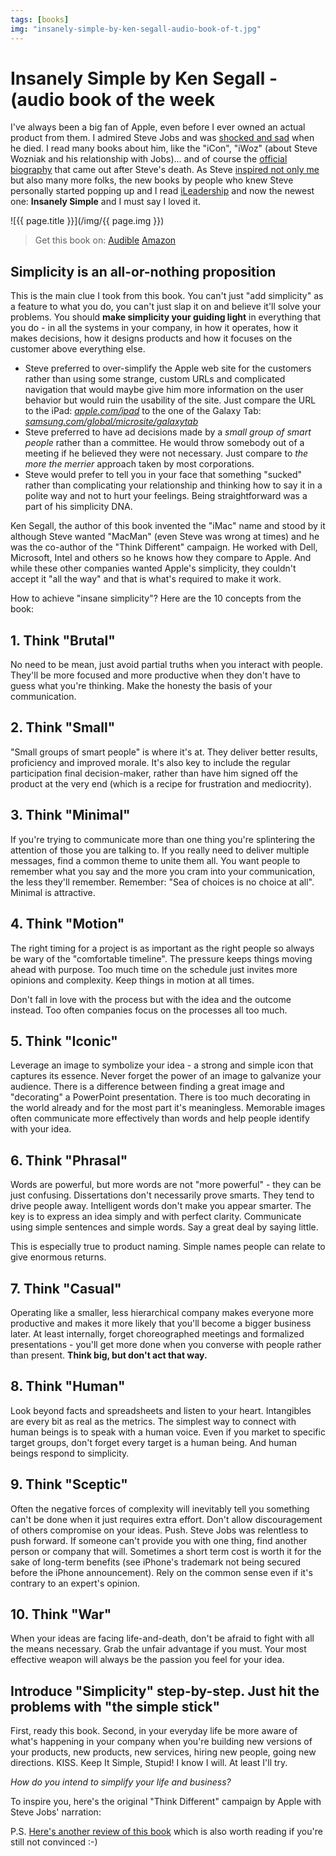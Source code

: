 ```yaml
---
tags: [books]
img: "insanely-simple-by-ken-segall-audio-book-of-t.jpg"
---
```


# Insanely Simple by Ken Segall - (audio book of the week


I've always been a big fan of Apple, even before I ever owned an actual product from them. I admired Steve Jobs and was [shocked and sad](http://michaelnozbe.com/final-act-of-steve-jobs) when he died. I read many books about him, like the "iCon", "iWoz" (about Steve Wozniak and his relationship with Jobs)... and of course the [official biography](http://michaelnozbe.com/thoughts-quotes-from-steve-jobs-biography-by) that came out after Steve's death. As Steve [inspired not only me](http://michaelnozbe.com/how-steve-jobs-inspired-me-as-an-entrepreneur) but also many more folks, the new books by people who knew Steve personally started popping up and I read [iLeadership](http://michaelnozbe.com/the-steve-jobs-way-ileadership-for-a-new-gene) and now the newest one: **Insanely Simple** and I must say I loved it.  


<!--More-->

![{{ page.title }}](/img/{{ page.img }})

> Get this book on: [Audible](https://www.audible.com/pd/B007WV8XPY?tag=sliwinski-20) [Amazon](https://www.amazon.com/dp/1591846218?tag=sliwinski-20)

## Simplicity is an all-or-nothing proposition

This is the main clue I took from this book. You can't just "add simplicity" as a feature to what you do, you can't just slap it on and believe it'll solve your problems. You should **make simplicity your guiding light** in everything that you do - in all the systems in your company, in how it operates, how it makes decisions, how it designs products and how it focuses on the customer above everything else.

  * Steve preferred to over-simplify the Apple web site for the customers rather than using some strange, custom URLs and complicated navigation that would maybe give him more information on the user behavior but would ruin the usability of the site. Just compare the URL to the iPad: _[apple.com/ipad](http://apple.com/ipad)_ to the one of the Galaxy Tab: _[samsung.com/global/microsite/galaxytab](http://samsung.com/global/microsite/galaxytab)_
  * Steve preferred to have ad decisions made by a _small group of smart people_ rather than a committee. He would throw somebody out of a meeting if he believed they were not necessary. Just compare to _the more the merrier_ approach taken by most corporations.
  * Steve would prefer to tell you in your face that something "sucked" rather than complicating your relationship and thinking how to say it in a polite way and not to hurt your feelings. Being straightforward was a part of his simplicity DNA.

Ken Segall, the author of this book invented the "iMac" name and stood by it although Steve wanted "MacMan" (even Steve was wrong at times) and he was the co-author of the "Think Different" campaign. He worked with Dell, Microsoft, Intel and others so he knows how they compare to Apple. And while these other companies wanted Apple's simplicity, they couldn't accept it "all the way" and that is what's required to make it work.

How to achieve "insane simplicity"? Here are the 10 concepts from the book:

## 1. Think "Brutal"

No need to be mean, just avoid partial truths when you interact with people. They'll be more focused and more productive when they don't have to guess what you're thinking. Make the honesty the basis of your communication.

## 2. Think "Small"

"Small groups of smart people" is where it's at. They deliver better results, proficiency and improved morale. It's also key to include the regular participation final decision-maker, rather than have him signed off the product at the very end (which is a recipe for frustration and mediocrity).

## 3. Think "Minimal"

If you're trying to communicate more than one thing you're splintering the attention of those you are talking to. If you really need to deliver multiple messages, find a common theme to unite them all. You want people to remember what you say and the more you cram into your communication, the less they'll remember. Remember: "Sea of choices is no choice at all". Minimal is attractive.

## 4. Think "Motion"

The right timing for a project is as important as the right people so always be wary of the "comfortable timeline". The pressure keeps things moving ahead with purpose. Too much time on the schedule just invites more opinions and complexity. Keep things in motion at all times.

Don't fall in love with the process but with the idea and the outcome instead. Too often companies focus on the processes all too much.

## 5. Think "Iconic"

Leverage an image to symbolize your idea - a strong and simple icon that captures its essence. Never forget the power of an image to galvanize your audience. There is a difference between finding a great image and "decorating" a PowerPoint presentation. There is too much decorating in the world already and for the most part it's meaningless. Memorable images often communicate more effectively than words and help people identify with your idea.

## 6. Think "Phrasal"

Words are powerful, but more words are not "more powerful" - they can be just confusing. Dissertations don't necessarily prove smarts. They tend to drive people away. Intelligent words don't make you appear smarter. The key is to express an idea simply and with perfect clarity. Communicate using simple sentences and simple words. Say a great deal by saying little.

This is especially true to product naming. Simple names people can relate to give enormous returns.

## 7. Think "Casual"

Operating like a smaller, less hierarchical company makes everyone more productive and makes it more likely that you'll become a bigger business later. At least internally, forget choreographed meetings and formalized presentations - you'll get more done when you converse with people rather than present. **Think big, but don't act that way.**

## 8. Think "Human"

Look beyond facts and spreadsheets and listen to your heart. Intangibles are every bit as real as the metrics. The simplest way to connect with human beings is to speak with a human voice. Even if you market to specific target groups, don't forget every target is a human being. And human beings respond to simplicity.

## 9. Think "Sceptic"

Often the negative forces of complexity will inevitably tell you something can't be done when it just requires extra effort. Don't allow discouragement of others compromise on your ideas. Push. Steve Jobs was relentless to push forward. If someone can't provide you with one thing, find another person or company that will. Sometimes a short term cost is worth it for the sake of long-term benefits (see iPhone's trademark not being secured before the iPhone announcement). Rely on the common sense even if it's contrary to an expert's opinion.

## 10. Think "War"

When your ideas are facing life-and-death, don't be afraid to fight with all the means necessary. Grab the unfair advantage if you must. Your most effective weapon will always be the passion you feel for your idea.

## Introduce "Simplicity" step-by-step. Just hit the problems with "the simple stick"

First, ready this book. Second, in your everyday life be more aware of what's happening in your company when you're building new versions of your products, new products, new services, hiring new people, going new directions. KISS. Keep It Simple, Stupid! I know I will. At least I'll try.

_How do you intend to simplify your life and business?_

To inspire you, here's the original "Think Different" campaign by Apple with Steve Jobs' narration:

P.S. [Here's another review of this book](http://sgentrepreneurs.com/entrepreneur-book-reviews/2012/06/04/insanely-simple-by-ken-segall/) which is also worth reading if you're still not convinced :-)


[n]: https://michael.gratis/nozbe
